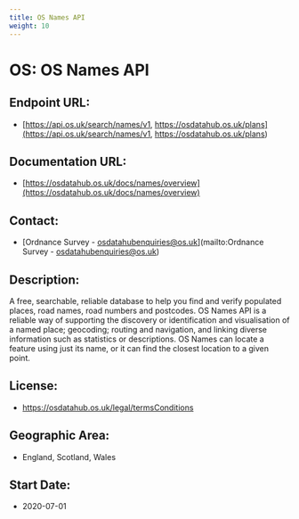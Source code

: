 ```yaml
---
title: OS Names API
weight: 10
---
```


# OS: OS Names API

## Endpoint URL:
 - [https://api.os.uk/search/names/v1, https://osdatahub.os.uk/plans](https://api.os.uk/search/names/v1, https://osdatahub.os.uk/plans)

## Documentation URL:
 - [https://osdatahub.os.uk/docs/names/overview](https://osdatahub.os.uk/docs/names/overview)

## Contact:
 - [Ordnance Survey - <osdatahubenquiries@os.uk>](mailto:Ordnance Survey - <osdatahubenquiries@os.uk>)

## Description:
A free, searchable, reliable database to help you find and verify populated places, road names, road numbers and postcodes. OS Names API is a reliable way of supporting the discovery or identification and visualisation of a named place; geocoding; routing and navigation, and linking diverse information such as statistics or descriptions. OS Names can locate a feature using just its name, or it can find the closest location to a given point.

## License:
 - https://osdatahub.os.uk/legal/termsConditions

## Geographic Area:
 - England, Scotland, Wales

## Start Date:
 - 2020-07-01

